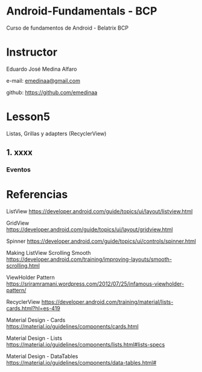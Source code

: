 # Android-Fundamentals - BCP
Curso de fundamentos de Android - Belatrix BCP

# Instructor

Eduardo José Medina Alfaro

e-mail: emedinaa@gmail.com

github: https://github.com/emedinaa

# Lesson5 

Listas, Grillas y adapters (RecyclerView)

## 1. xxxx

### Eventos

# Referencias 

ListView https://developer.android.com/guide/topics/ui/layout/listview.html

GridView https://developer.android.com/guide/topics/ui/layout/gridview.html
    
Spinner https://developer.android.com/guide/topics/ui/controls/spinner.html

Making ListView Scrolling Smooth https://developer.android.com/training/improving-layouts/smooth-scrolling.html
    
ViewHolder Pattern https://sriramramani.wordpress.com/2012/07/25/infamous-viewholder-pattern/

RecyclerView https://developer.android.com/training/material/lists-cards.html?hl=es-419

Material Design - Cards https://material.io/guidelines/components/cards.html

Material Design - Lists https://material.io/guidelines/components/lists.html#lists-specs

Material Design - DataTables https://material.io/guidelines/components/data-tables.html#
